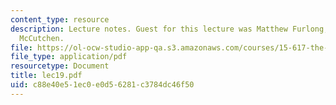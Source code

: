 ```yaml
---
content_type: resource
description: Lecture notes. Guest for this lecture was Matthew Furlong, Partner, Bingham
  McCutchen.
file: https://ol-ocw-studio-app-qa.s3.amazonaws.com/courses/15-617-the-law-of-corporate-finance-and-financial-markets-spring-2004/c88e40e51ec0e0d56281c3784dc46f50_lec19.pdf
file_type: application/pdf
resourcetype: Document
title: lec19.pdf
uid: c88e40e5-1ec0-e0d5-6281-c3784dc46f50
---
```

